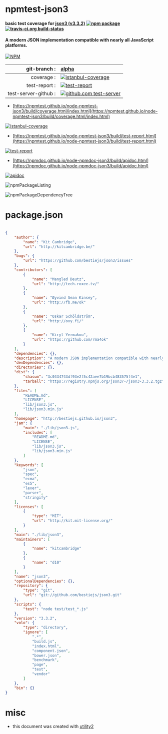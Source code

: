 # npmtest-json3

#### basic test coverage for  [json3 (v3.3.2)](http://bestiejs.github.io/json3)  [![npm package](https://img.shields.io/npm/v/npmtest-json3.svg?style=flat-square)](https://www.npmjs.org/package/npmtest-json3) [![travis-ci.org build-status](https://api.travis-ci.org/npmtest/node-npmtest-json3.svg)](https://travis-ci.org/npmtest/node-npmtest-json3)

#### A modern JSON implementation compatible with nearly all JavaScript platforms.

[![NPM](https://nodei.co/npm/json3.png?downloads=true&downloadRank=true&stars=true)](https://www.npmjs.com/package/json3)

| git-branch : | [alpha](https://github.com/npmtest/node-npmtest-json3/tree/alpha)|
|--:|:--|
| coverage : | [![istanbul-coverage](https://npmtest.github.io/node-npmtest-json3/build/coverage.badge.svg)](https://npmtest.github.io/node-npmtest-json3/build/coverage.html/index.html)|
| test-report : | [![test-report](https://npmtest.github.io/node-npmtest-json3/build/test-report.badge.svg)](https://npmtest.github.io/node-npmtest-json3/build/test-report.html)|
| test-server-github : | [![github.com test-server](https://npmtest.github.io/node-npmtest-json3/GitHub-Mark-32px.png)](https://npmtest.github.io/node-npmtest-json3/build/app/index.html) | | build-artifacts : | [![build-artifacts](https://npmtest.github.io/node-npmtest-json3/glyphicons_144_folder_open.png)](https://github.com/npmtest/node-npmtest-json3/tree/gh-pages/build)|

- [https://npmtest.github.io/node-npmtest-json3/build/coverage.html/index.html](https://npmtest.github.io/node-npmtest-json3/build/coverage.html/index.html)

[![istanbul-coverage](https://npmtest.github.io/node-npmtest-json3/build/screenCapture.buildCi.browser.%252Ftmp%252Fbuild%252Fcoverage.lib.html.png)](https://npmtest.github.io/node-npmtest-json3/build/coverage.html/index.html)

- [https://npmtest.github.io/node-npmtest-json3/build/test-report.html](https://npmtest.github.io/node-npmtest-json3/build/test-report.html)

[![test-report](https://npmtest.github.io/node-npmtest-json3/build/screenCapture.buildCi.browser.%252Ftmp%252Fbuild%252Ftest-report.html.png)](https://npmtest.github.io/node-npmtest-json3/build/test-report.html)

- [https://npmdoc.github.io/node-npmdoc-json3/build/apidoc.html](https://npmdoc.github.io/node-npmdoc-json3/build/apidoc.html)

[![apidoc](https://npmdoc.github.io/node-npmdoc-json3/build/screenCapture.buildCi.browser.%252Ftmp%252Fbuild%252Fapidoc.html.png)](https://npmdoc.github.io/node-npmdoc-json3/build/apidoc.html)

![npmPackageListing](https://npmtest.github.io/node-npmtest-json3/build/screenCapture.npmPackageListing.svg)

![npmPackageDependencyTree](https://npmtest.github.io/node-npmtest-json3/build/screenCapture.npmPackageDependencyTree.svg)



# package.json

```json

{
    "author": {
        "name": "Kit Cambridge",
        "url": "http://kitcambridge.be/"
    },
    "bugs": {
        "url": "https://github.com/bestiejs/json3/issues"
    },
    "contributors": [
        {
            "name": "Mangled Deutz",
            "url": "http://tech.roxee.tv/"
        },
        {
            "name": "Øyvind Sean Kinsey",
            "url": "http://fb.me/ok"
        },
        {
            "name": "Oskar Schöldström",
            "url": "http://oxy.fi/"
        },
        {
            "name": "Kiryl Yermakou",
            "url": "https://github.com/rma4ok"
        }
    ],
    "dependencies": {},
    "description": "A modern JSON implementation compatible with nearly all JavaScript platforms.",
    "devDependencies": {},
    "directories": {},
    "dist": {
        "shasum": "3c0434743df93e2f5c42aee7b19bcb483575f4e1",
        "tarball": "https://registry.npmjs.org/json3/-/json3-3.3.2.tgz"
    },
    "files": [
        "README.md",
        "LICENSE",
        "lib/json3.js",
        "lib/json3.min.js"
    ],
    "homepage": "http://bestiejs.github.io/json3",
    "jam": {
        "main": "./lib/json3.js",
        "includes": [
            "README.md",
            "LICENSE",
            "lib/json3.js",
            "lib/json3.min.js"
        ]
    },
    "keywords": [
        "json",
        "spec",
        "ecma",
        "es5",
        "lexer",
        "parser",
        "stringify"
    ],
    "licenses": [
        {
            "type": "MIT",
            "url": "http://kit.mit-license.org/"
        }
    ],
    "main": "./lib/json3",
    "maintainers": [
        {
            "name": "kitcambridge"
        },
        {
            "name": "d10"
        }
    ],
    "name": "json3",
    "optionalDependencies": {},
    "repository": {
        "type": "git",
        "url": "git://github.com/bestiejs/json3.git"
    },
    "scripts": {
        "test": "node test/test_*.js"
    },
    "version": "3.3.2",
    "volo": {
        "type": "directory",
        "ignore": [
            ".*",
            "build.js",
            "index.html",
            "component.json",
            "bower.json",
            "benchmark",
            "page",
            "test",
            "vendor"
        ]
    },
    "bin": {}
}
```



# misc
- this document was created with [utility2](https://github.com/kaizhu256/node-utility2)
